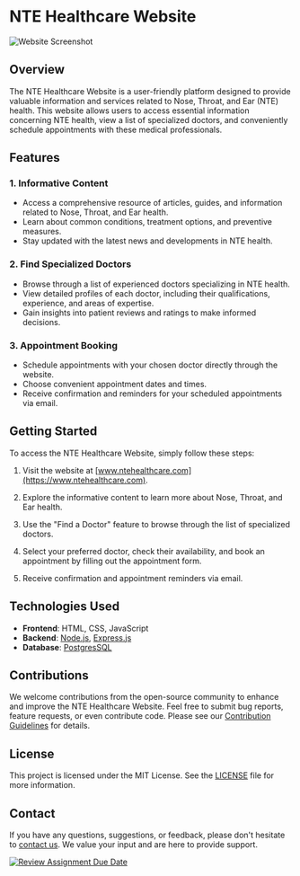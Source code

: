# NTE Healthcare Website

![Website Screenshot](website-screenshot.png)

## Overview

The NTE Healthcare Website is a user-friendly platform designed to provide valuable information and services related to Nose, Throat, and Ear (NTE) health. This website allows users to access essential information concerning NTE health, view a list of specialized doctors, and conveniently schedule appointments with these medical professionals.

## Features

### 1. **Informative Content**

- Access a comprehensive resource of articles, guides, and information related to Nose, Throat, and Ear health.
- Learn about common conditions, treatment options, and preventive measures.
- Stay updated with the latest news and developments in NTE health.

### 2. **Find Specialized Doctors**

- Browse through a list of experienced doctors specializing in NTE health.
- View detailed profiles of each doctor, including their qualifications, experience, and areas of expertise.
- Gain insights into patient reviews and ratings to make informed decisions.

### 3. **Appointment Booking**

- Schedule appointments with your chosen doctor directly through the website.
- Choose convenient appointment dates and times.
- Receive confirmation and reminders for your scheduled appointments via email.

## Getting Started

To access the NTE Healthcare Website, simply follow these steps:

1. Visit the website at [www.ntehealthcare.com](https://www.ntehealthcare.com).

2. Explore the informative content to learn more about Nose, Throat, and Ear health.

3. Use the "Find a Doctor" feature to browse through the list of specialized doctors.

4. Select your preferred doctor, check their availability, and book an appointment by filling out the appointment form.

5. Receive confirmation and appointment reminders via email.

## Technologies Used

- **Frontend**: HTML, CSS, JavaScript
- **Backend**: [Node.js](https://nodejs.org/), [Express.js](https://expressjs.com/)
- **Database**: [PostgresSQL](https://www.postgresql.org/)

## Contributions

We welcome contributions from the open-source community to enhance and improve the NTE Healthcare Website. Feel free to submit bug reports, feature requests, or even contribute code. Please see our [Contribution Guidelines](CONTRIBUTING.md) for details.

## License

This project is licensed under the MIT License. See the [LICENSE](LICENSE) file for more information.

## Contact

If you have any questions, suggestions, or feedback, please don't hesitate to [contact us](mailto:info@ntehealthcare.com). We value your input and are here to provide support.


[![Review Assignment Due Date](https://classroom.github.com/assets/deadline-readme-button-24ddc0f5d75046c5622901739e7c5dd533143b0c8e959d652212380cedb1ea36.svg)](https://classroom.github.com/a/0wBSnje4)
